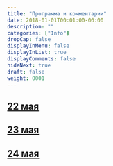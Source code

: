 ```yaml
---
title: "Программа и комментарии"
date: 2018-01-01T00:01:00-06:00
description: ""
categories: ["Info"]
dropCap: false
displayInMenu: false
displayInList: true
displayComments: false
hideNext: true
draft: false
weight: 0001
---
```


<div class="card-container">
<a  href='{{< ref "categories/may-22" >}}' class="card event-card">
  <article class="card-body">
    <h2 class="card-title">22 мая</h2>
  </article>
</a>
<a href='{{< ref "categories/may-23" >}}' class="card event-card">
  <article class="card-body">
    <h2 class="card-title">23 мая</h2>
  </article>
</a>
<a href='{{< ref "categories/may-24" >}}' class="card event-card" >
  <article class="card-body">
    <h2 class="card-title">24 мая</h2>
  </article>
</a>
<div>